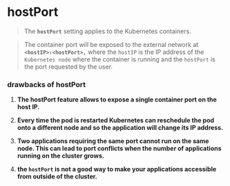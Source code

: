 # hostPort

> The **`hostPort`** setting applies to the Kubernetes containers. 

> The container port will be exposed to the external network at **`<hostIP>:<hostPort>,`** where the `hostIP` is the IP address of the `Kubernetes node` where the container is running and the `hostPort` is the port requested by the user.

### drawbacks of hostPort

1. **The hostPort feature allows to expose a single container port on the host IP.**

2. **Every time the pod is restarted Kubernetes can reschedule the pod onto a different node and so the application will change its IP address.**

3. **Two applications requiring the same port cannot run on the same node. This can lead to port conflicts when the number of applications running on the cluster grows.**

4. **the `hostPort` is not a good way to make your applications accessible from outside of the cluster.** 
